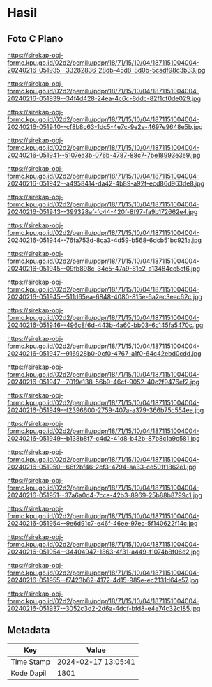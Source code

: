 # Hasil

## Foto C Plano

https://sirekap-obj-formc.kpu.go.id/02d2/pemilu/pdpr/18/71/15/10/04/1871151004004-20240216-051935--33282836-28db-45d8-8d0b-5cadf98c3b33.jpg

https://sirekap-obj-formc.kpu.go.id/02d2/pemilu/pdpr/18/71/15/10/04/1871151004004-20240216-051939--34f4d428-24ea-4c6c-8ddc-82f1cf0de029.jpg

https://sirekap-obj-formc.kpu.go.id/02d2/pemilu/pdpr/18/71/15/10/04/1871151004004-20240216-051940--cf8b8c63-1dc5-4e7c-9e2e-4697e9648e5b.jpg

https://sirekap-obj-formc.kpu.go.id/02d2/pemilu/pdpr/18/71/15/10/04/1871151004004-20240216-051941--5107ea3b-076b-4787-88c7-7be18993e3e9.jpg

https://sirekap-obj-formc.kpu.go.id/02d2/pemilu/pdpr/18/71/15/10/04/1871151004004-20240216-051942--a4958414-da42-4b89-a92f-ecd86d963de8.jpg

https://sirekap-obj-formc.kpu.go.id/02d2/pemilu/pdpr/18/71/15/10/04/1871151004004-20240216-051943--399328af-fc44-420f-8f97-fa9b172662e4.jpg

https://sirekap-obj-formc.kpu.go.id/02d2/pemilu/pdpr/18/71/15/10/04/1871151004004-20240216-051944--76fa753d-8ca3-4d59-b568-6dcb51bc921a.jpg

https://sirekap-obj-formc.kpu.go.id/02d2/pemilu/pdpr/18/71/15/10/04/1871151004004-20240216-051945--09fb898c-34e5-47a9-81e2-a13484cc5cf6.jpg

https://sirekap-obj-formc.kpu.go.id/02d2/pemilu/pdpr/18/71/15/10/04/1871151004004-20240216-051945--511d65ea-6848-4080-815e-6a2ec3eac62c.jpg

https://sirekap-obj-formc.kpu.go.id/02d2/pemilu/pdpr/18/71/15/10/04/1871151004004-20240216-051946--496c8f6d-443b-4a60-bb03-6c145fa5470c.jpg

https://sirekap-obj-formc.kpu.go.id/02d2/pemilu/pdpr/18/71/15/10/04/1871151004004-20240216-051947--916928b0-0cf0-4767-a1f0-64c42ebd0cdd.jpg

https://sirekap-obj-formc.kpu.go.id/02d2/pemilu/pdpr/18/71/15/10/04/1871151004004-20240216-051947--7019e138-56b9-46cf-9052-40c2f9476ef2.jpg

https://sirekap-obj-formc.kpu.go.id/02d2/pemilu/pdpr/18/71/15/10/04/1871151004004-20240216-051949--f2396600-2759-407a-a379-366b75c554ee.jpg

https://sirekap-obj-formc.kpu.go.id/02d2/pemilu/pdpr/18/71/15/10/04/1871151004004-20240216-051949--b138b8f7-c4d2-41d8-b42b-87b8c1a9c581.jpg

https://sirekap-obj-formc.kpu.go.id/02d2/pemilu/pdpr/18/71/15/10/04/1871151004004-20240216-051950--66f2bf46-2cf3-4794-aa33-ce501f1862e1.jpg

https://sirekap-obj-formc.kpu.go.id/02d2/pemilu/pdpr/18/71/15/10/04/1871151004004-20240216-051951--37a6a0d4-7cce-42b3-8969-25b88b8799c1.jpg

https://sirekap-obj-formc.kpu.go.id/02d2/pemilu/pdpr/18/71/15/10/04/1871151004004-20240216-051954--9e6d91c7-e46f-46ee-97ec-5f140622f14c.jpg

https://sirekap-obj-formc.kpu.go.id/02d2/pemilu/pdpr/18/71/15/10/04/1871151004004-20240216-051954--34404947-1863-4f31-a449-f1074b8f06e2.jpg

https://sirekap-obj-formc.kpu.go.id/02d2/pemilu/pdpr/18/71/15/10/04/1871151004004-20240216-051955--f7423b62-4172-4d15-985e-ec2131d64e57.jpg

https://sirekap-obj-formc.kpu.go.id/02d2/pemilu/pdpr/18/71/15/10/04/1871151004004-20240216-051937--3052c3d2-2d6a-4dcf-bfd8-e4e74c32c185.jpg


## Metadata

| Key        | Value               |
| ---------- | ------------------- |
| Time Stamp | 2024-02-17 13:05:41 |
| Kode Dapil | 1801                |



